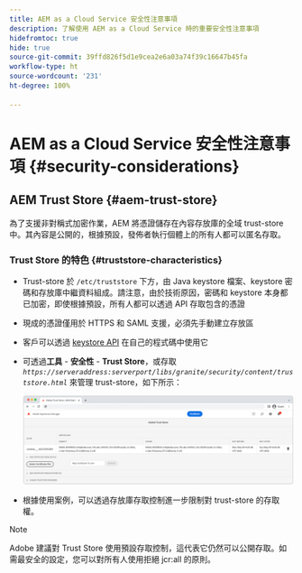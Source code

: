 ```yaml
---
title: AEM as a Cloud Service 安全性注意事項
description: 了解使用 AEM as a Cloud Service 時的重要安全性注意事項
hidefromtoc: true
hide: true
source-git-commit: 39ffd826f5d1e9cea2e6a03a74f39c16647b45fa
workflow-type: ht
source-wordcount: '231'
ht-degree: 100%

---
```



# AEM as a Cloud Service 安全性注意事項 {#security-considerations}

## AEM Trust Store {#aem-trust-store}

為了支援非對稱式加密作業，AEM 將憑證儲存在內容存放庫的全域 trust-store 中。其內容是公開的，根據預設，發佈者執行個體上的所有人都可以匿名存取。

### Trust Store 的特色 {#truststore-characteristics}

* Trust-store 於 `/etc/truststore` 下方，由 Java keystore 檔案、keystore 密碼和存放庫中繼資料組成。請注意，由於技術原因，密碼和 keystore 本身都已加密，即使根據預設，所有人都可以透過 API 存取包含的憑證
* 現成的憑證僅用於 HTTPS 和 SAML 支援，必須先手動建立存放區
* 客戶可以透過 [keystore API](https://developer.adobe.com/experience-manager/reference-materials/6-5/javadoc/com/adobe/granite/keystore/KeyStoreService.html#getTrustStore-org.apache.sling.api.resource.ResourceResolver-) 在自己的程式碼中使用它
* 可透過&#x200B;**工具** - **安全性** - **Trust Store**，或存取 *`https://serveraddress:serverport/libs/granite/security/content/truststore.html`* 來管理 trust-store，如下所示：

   ![Trust Store 管理](/help/security/assets/global-trust-store-modified.png)

* 根據使用案例，可以透過存放庫存取控制進一步限制對 trust-store 的存取權。

>[!NOTE]
>
>Adobe 建議對 Trust Store 使用預設存取控制，這代表它仍然可以公開存取。如需最安全的設定，您可以對所有人使用拒絕 jcr:all 的原則。

<!--
Commenting out section for now as requested by Lars

## Anonymous Permission Hardening Package {#anonymous-permission-hardening-package}

For more information on the Anonymous Hardening Package, please see the [Security Checklist](https://experienceleague.adobe.com/docs/experience-manager-65/administering/security/security-checklist.html#anonymous-permission-hardening-package).
-->
